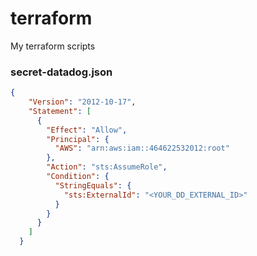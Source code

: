 # terraform
My terraform scripts


### secret-datadog.json
```json
{
    "Version": "2012-10-17",
    "Statement": [
      {
        "Effect": "Allow",
        "Principal": {
          "AWS": "arn:aws:iam::464622532012:root"
        },
        "Action": "sts:AssumeRole",
        "Condition": {
          "StringEquals": {
            "sts:ExternalId": "<YOUR_DD_EXTERNAL_ID>"
          }
        }
      }
    ]
  }
```